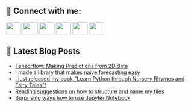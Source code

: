 ## 🔎 Connect with me:
[<img height="32" width="40" src="https://cdn.jsdelivr.net/npm/simple-icons@v5/icons/telegram.svg" />](https://t.me/bullbesh)
[<img height="32" width="40" src="https://cdn.jsdelivr.net/npm/simple-icons@v5/icons/vk.svg" />](https://vk.com/bullbesh)
[<img height="32" width="40" src="https://cdn.jsdelivr.net/npm/simple-icons@v5/icons/twitter.svg" />](https://twitter.com/bullbesh1)
[<img height="32" width="40" src="https://cdn.jsdelivr.net/npm/simple-icons@v5/icons/instagram.svg" />](https://www.instagram.com/bullbesh)
[<img height="32" width="40" src="https://cdn.jsdelivr.net/npm/simple-icons@v5/icons/reddit.svg" />](https://www.reddit.com/user/bullbesh)
[<img height="32" width="40" src="https://cdn.jsdelivr.net/npm/simple-icons@v5/icons/youtube.svg" />](https://www.youtube.com/channel/UCtfjRs6uzgq5mfm8S06WTcg)

## 📕 Latest Blog Posts
<!-- BLOG-POST-LIST:START -->
- [Tensorflow: Making Predictions from 2D data](https://www.reddit.com/r/Python/comments/uz7g3w/tensorflow_making_predictions_from_2d_data/)
- [I made a library that makes naive forecasting easy](https://www.reddit.com/r/Python/comments/uz713u/i_made_a_library_that_makes_naive_forecasting_easy/)
- [I just released my book &quot;Learn Python through Nursery Rhymes and Fairy Tales&quot;!](https://www.reddit.com/r/Python/comments/uz621m/i_just_released_my_book_learn_python_through/)
- [Reading suggestions on how to structure and name my files](https://www.reddit.com/r/Python/comments/uz5piv/reading_suggestions_on_how_to_structure_and_name/)
- [Surprising ways how to use Jupyter Notebook](https://www.reddit.com/r/Python/comments/uz24yf/surprising_ways_how_to_use_jupyter_notebook/)
<!-- BLOG-POST-LIST:END -->
